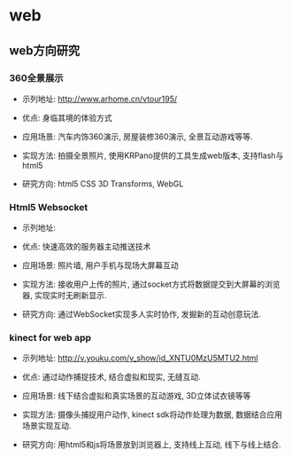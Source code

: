 web
===

web方向研究
-----------------------------------


### 360全景展示
* 示列地址: http://www.arhome.cn/vtour195/

* 优点: 身临其境的体验方式

* 应用场景: 汽车内饰360演示, 房屋装修360演示, 全景互动游戏等等.

* 实现方法: 拍摄全景照片, 使用KRPano提供的工具生成web版本, 支持flash与html5

* 研究方向: html5 CSS 3D Transforms, WebGL


### Html5 Websocket
* 示列地址: 

* 优点: 快速高效的服务器主动推送技术

* 应用场景: 照片墙, 用户手机与现场大屏幕互动

* 实现方法: 接收用户上传的照片, 通过socket方式将数据提交到大屏幕的浏览器, 实现实时无刷新显示.

* 研究方向: 通过WebSocket实现多人实时协作, 发掘新的互动创意玩法.


### kinect for web app
* 示列地址: http://v.youku.com/v_show/id_XNTU0MzU5MTU2.html

* 优点: 通过动作捕捉技术, 结合虚拟和现实, 无缝互动.

* 应用场景: 线下结合虚拟和真实场景的互动游戏, 3D立体试衣镜等等 

* 实现方法: 摄像头捕捉用户动作, kinect sdk将动作处理为数据, 数据结合应用场景实现互动.

* 研究方向: 用html5和js将场景放到浏览器上, 支持线上互动, 线下与线上结合.

     
    
    
